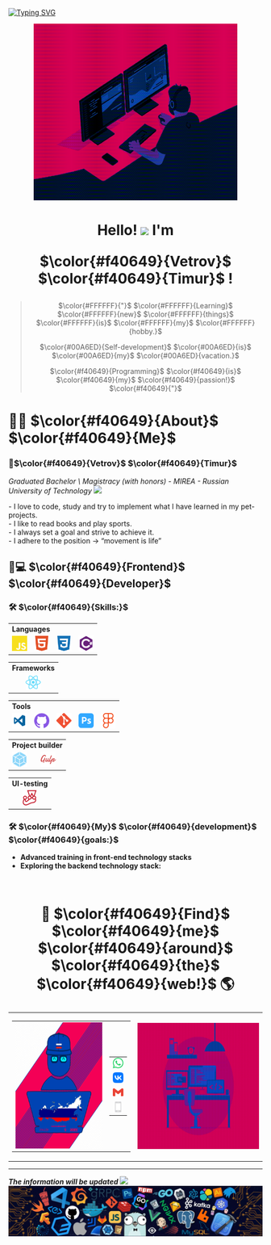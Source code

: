 [![Typing SVG](https://readme-typing-svg.herokuapp.com?font=Fira+Code&size=24&pause=1000&color=F40649&random=false&width=435&lines=Welcome+to+my+profile+GitHub)](https://git.io/typing-svg)

<div align="center">
  <img alt="GIF" src="./gif/codeTest.gif" width="80%" height="350" />
</div>

<h1 align="center">
  Hello! 
  <img src="https://raw.githubusercontent.com/MartinHeinz/MartinHeinz/master/wave.gif" width="30px"> 
  I'm 
  <span>
  
  $\color{#f40649}{Vetrov}$ $\color{#f40649}{Timur}$ 
  </span>!
</h1>




<blockquote align="center">
  <p>

  $\color{#FFFFFF}{"}$
  $\color{#FFFFFF}{Learning}$
  $\color{#FFFFFF}{new}$ 
  $\color{#FFFFFF}{things}$ 
  $\color{#FFFFFF}{is}$ 
  $\color{#FFFFFF}{my}$ 
  $\color{#FFFFFF}{hobby.}$  
  </p>
  <p>

  $\color{#00A6ED}{Self-development}$
  $\color{#00A6ED}{is}$
  $\color{#00A6ED}{my}$
  $\color{#00A6ED}{vacation.}$
  </p>
  <p>
  
  $\color{#f40649}{Programming}$
  $\color{#f40649}{is}$
  $\color{#f40649}{my}$
  $\color{#f40649}{passion!}$
  $\color{#f40649}{"}$
  </p>
</blockquote>


# 🙋‍♂️<span> $\color{#f40649}{About}$ $\color{#f40649}{Me}$</span>

### 🚀<span>$\color{#f40649}{Vetrov}$ $\color{#f40649}{Timur}$</span>  
*Graduated Bachelor \ Magistracy (with honors) - MIREA - Russian University of Technology* <img src="https://emoji.slack-edge.com/T0172CCPGUW/party-blob/d7253707fa13e9ee.gif" width="30"/>
<div>
    <p style="margin: 0"> - I love to code, study and try to implement what I have learned in my pet-projects.</p>
    <p style="margin: 0"> - I like to read books and play sports.</p>
    <p style="margin: 0"> - I always set a goal and strive to achieve it.</p>
    <p style="margin: 0; margin-bottom: 25px"> - I adhere to the position → “movement is life”</p>
</div>

## <span>👨💻 $\color{#f40649}{Frontend}$ $\color{#f40649}{Developer}$ </span>

### 🛠️ <span>**$\color{#f40649}{Skills:}$**</span> 


<table>
  <tr>
    <td colspan="4">
      <b>Languages</b>
    </td>
  </tr>
  <tr>
    <td>
      <img src="./img/icons/Languages/javascript.png" width="30px" />
    </td>
    <td>
      <img src="./img/icons/Languages/html5.png" width="30px" />
    </td>
    <td>
      <img src="./img/icons/Languages/css3.png" width="30px" />
    </td>
    <td>
      <img src="./img/icons/Languages/csharp-plain.png" width="30px" />
    </td>
  </tr>
</table>
<table>
  <tr>
    <td>
      <b>Frameworks</b>
    </td>
  </tr>
  <tr>
    <td align="center">
      <img src="./img/icons/Frameworks/react.png" width="30px" />
    </td>
  </tr>
</table>
<table>
  <tr>
    <td colspan="5"><b>Tools</b></td>
  </tr>
  <tr>
    <td>
      <img src="./img/icons/Tools/vs-code-logo-microsoft-svgrepo-com.png" width="30px" />
    </td>
    <td>
      <img src="./img/icons/Tools/github.png" width="30px" />
    </td>
    <td>
      <img src="./img/icons/Tools/git.png" width="30px" />
    </td>
    <td>
      <img src="./img/icons/Tools/adobephotoshop.png" width="30px" />
    </td>
    <td>
      <img src="./img/icons/Tools/figma.png" width="30px" />
    </td>
  </tr>
</table>
<table>
  <tr>
    <td colspan="2">
      <b>Project builder</b>
    </td>
  </tr>
  <tr>
    <td>
      <img src="./img/icons/ProjectBuilder/webpack.png" width="30px" />
    </td>
    <td>
      <img src="./img/icons/ProjectBuilder/gulp.png" width="30px" />
    </td>
  </tr>
</table>
<table>
  <tr>
    <td><b>UI-testing</b></td>
  </tr>
  <tr>
    <td align="center">
      <img src="./img/icons/UI-testing/jest.png" width="30px" />
    </td>
  </tr>
</table>

### 🛠️ <span>$\color{#f40649}{My}$ $\color{#f40649}{development}$ $\color{#f40649}{goals:}$</span> 

- **Advanced training in front-end technology stacks**
- **Exploring the backend technology stack:**
<br>

<h1 align="center">
  <span>
  
  🔎 $\color{#f40649}{Find}$ $\color{#f40649}{me}$ $\color{#f40649}{around}$ $\color{#f40649}{the}$ $\color{#f40649}{web!}$ 🌎 
  </span>
</h1>
<table align="center" width="100%">
  <tr>
    <td align="center">
      <table align="center" width="100%">
        <tr>
          <td align="center">
            <!-- <img width="250" height="250" src="./img/DeveloperFront.webp"> -->
            <img width="250" height="250" src="./img/S600xU_2x.png">
          </td>
          <td align="center">
            <table align="center" width="100%">
              <tr>
                <td align="center">
                  <a href="https://wa.me/+79999207370?text=Здравствуйте!">
                    <img src="./img/icons/Contacts/whatsapp.png" width="30px" />
                  </a>
                </td>
              </tr>
              <tr>
                <td align="center">
                  <a href="https://vk.com/timurwebvetrov">
                    <img src="./img/icons/Contacts/vk.png" width="30px" />
                  </a>
                </td>
              </tr>
              <tr>
                <td align="center">
                  <a href="mailto:timurwebvetrov@gmail.com">
                    <img src="./img/icons/Contacts/gmail.png" width="30px" />
                  </a>
                </td>
              </tr>
              <tr>
                <td align="center">
                  <a href="tel:+79999207370">
                    <img src="./img/icons/Contacts/phone_rudjosz71r98.png" width="30px" />
                  </a>
                </td>
              </tr>
            </table>
          </td>
        </tr>
      </table>
    </td>
    <td align="center">
      <img width="350" height="250" src="./gif/workspace.gif">
    </td>
  </tr>
</table>
<hr>

***The information will be updated***
<img src="https://emoji.slack-edge.com/T0172CCPGUW/party-blob/d7253707fa13e9ee.gif" width="30"/>
<img src="./img/footer.webp">

